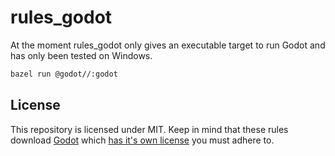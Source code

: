 # rules_godot

At the moment rules_godot only gives an executable target to run Godot and has only been tested on Windows.

```sh
bazel run @godot//:godot
```

## License

This repository is licensed under MIT. Keep in mind that these rules download [Godot](https://godotengine.org) which [has it's own license](https://godotengine.org/license) you must adhere to.
